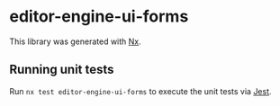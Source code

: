 # editor-engine-ui-forms

This library was generated with [Nx](https://nx.dev).

## Running unit tests

Run `nx test editor-engine-ui-forms` to execute the unit tests via [Jest](https://jestjs.io).
